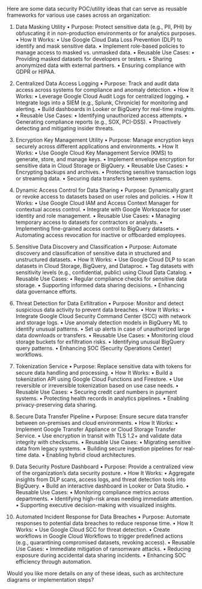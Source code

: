 Here are some data security POC/utility ideas that can serve as reusable frameworks for various use cases across an organization:

1. Data Masking Utility
	•	Purpose: Protect sensitive data (e.g., PII, PHI) by obfuscating it in non-production environments or for analytics purposes.
	•	How It Works:
	•	Use Google Cloud Data Loss Prevention (DLP) to identify and mask sensitive data.
	•	Implement role-based policies to manage access to masked vs. unmasked data.
	•	Reusable Use Cases:
	•	Providing masked datasets for developers or testers.
	•	Sharing anonymized data with external partners.
	•	Ensuring compliance with GDPR or HIPAA.

2. Centralized Data Access Logging
	•	Purpose: Track and audit data access across systems for compliance and anomaly detection.
	•	How It Works:
	•	Leverage Google Cloud Audit Logs for centralized logging.
	•	Integrate logs into a SIEM (e.g., Splunk, Chronicle) for monitoring and alerting.
	•	Build dashboards in Looker or BigQuery for real-time insights.
	•	Reusable Use Cases:
	•	Identifying unauthorized access attempts.
	•	Generating compliance reports (e.g., SOX, PCI-DSS).
	•	Proactively detecting and mitigating insider threats.

3. Encryption Key Management Utility
	•	Purpose: Manage encryption keys securely across different applications and environments.
	•	How It Works:
	•	Use Google Cloud Key Management Service (KMS) to generate, store, and manage keys.
	•	Implement envelope encryption for sensitive data in Cloud Storage or BigQuery.
	•	Reusable Use Cases:
	•	Encrypting backups and archives.
	•	Protecting sensitive transaction logs or streaming data.
	•	Securing data transfers between systems.

4. Dynamic Access Control for Data Sharing
	•	Purpose: Dynamically grant or revoke access to datasets based on user roles and policies.
	•	How It Works:
	•	Use Google Cloud IAM and Access Context Manager for contextual access control.
	•	Integrate with Google Workspace for user identity and role management.
	•	Reusable Use Cases:
	•	Managing temporary access to datasets for contractors or analysts.
	•	Implementing fine-grained access control to BigQuery datasets.
	•	Automating access revocation for inactive or offboarded employees.

5. Sensitive Data Discovery and Classification
	•	Purpose: Automate discovery and classification of sensitive data in structured and unstructured datasets.
	•	How It Works:
	•	Use Google Cloud DLP to scan datasets in Cloud Storage, BigQuery, and Dataproc.
	•	Tag datasets with sensitivity levels (e.g., confidential, public) using Cloud Data Catalog.
	•	Reusable Use Cases:
	•	Regular compliance checks for sensitive data storage.
	•	Supporting informed data sharing decisions.
	•	Enhancing data governance efforts.

6. Threat Detection for Data Exfiltration
	•	Purpose: Monitor and detect suspicious data activity to prevent data breaches.
	•	How It Works:
	•	Integrate Google Cloud Security Command Center (SCC) with network and storage logs.
	•	Use anomaly detection models in BigQuery ML to identify unusual patterns.
	•	Set up alerts in case of unauthorized large data downloads or transfers.
	•	Reusable Use Cases:
	•	Monitoring cloud storage buckets for exfiltration risks.
	•	Identifying unusual BigQuery query patterns.
	•	Enhancing SOC (Security Operations Center) workflows.

7. Tokenization Service
	•	Purpose: Replace sensitive data with tokens for secure data handling and processing.
	•	How It Works:
	•	Build a tokenization API using Google Cloud Functions and Firestore.
	•	Use reversible or irreversible tokenization based on use case needs.
	•	Reusable Use Cases:
	•	Securing credit card numbers in payment systems.
	•	Protecting health records in analytics pipelines.
	•	Enabling privacy-preserving data sharing.

8. Secure Data Transfer Pipeline
	•	Purpose: Ensure secure data transfer between on-premises and cloud environments.
	•	How It Works:
	•	Implement Google Transfer Appliance or Cloud Storage Transfer Service.
	•	Use encryption in transit with TLS 1.2+ and validate data integrity with checksums.
	•	Reusable Use Cases:
	•	Migrating sensitive data from legacy systems.
	•	Building secure ingestion pipelines for real-time data.
	•	Enabling hybrid cloud architectures.

9. Data Security Posture Dashboard
	•	Purpose: Provide a centralized view of the organization’s data security posture.
	•	How It Works:
	•	Aggregate insights from DLP scans, access logs, and threat detection tools into BigQuery.
	•	Build an interactive dashboard in Looker or Data Studio.
	•	Reusable Use Cases:
	•	Monitoring compliance metrics across departments.
	•	Identifying high-risk areas needing immediate attention.
	•	Supporting executive decision-making with visualized insights.

10. Automated Incident Response for Data Breaches
	•	Purpose: Automate responses to potential data breaches to reduce response time.
	•	How It Works:
	•	Use Google Cloud SCC for threat detection.
	•	Create workflows in Google Cloud Workflows to trigger predefined actions (e.g., quarantining compromised datasets, revoking access).
	•	Reusable Use Cases:
	•	Immediate mitigation of ransomware attacks.
	•	Reducing exposure during accidental data sharing incidents.
	•	Enhancing SOC efficiency through automation.

Would you like more details on any of these ideas, such as architecture diagrams or implementation steps?